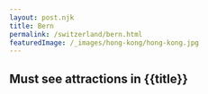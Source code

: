 ```yaml
---
layout: post.njk
title: Bern
permalink: /switzerland/bern.html
featuredImage: /_images/hong-kong/hong-kong.jpg
---
```

## Must see attractions in {{title}}